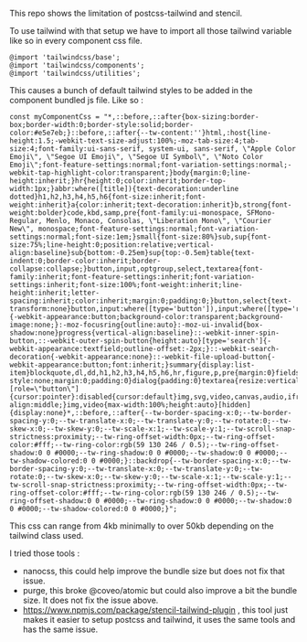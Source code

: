 This repo shows the limitation of postcss-tailwind and stencil.

To use tailwind with that setup we have to import all those tailwind variable like so in every component css file.

```
@import 'tailwindcss/base';
@import 'tailwindcss/components';
@import 'tailwindcss/utilities';
```

This causes a bunch of default tailwind styles to be added in the component bundled js file.
Like so :

```
const myComponentCss = "*,::before,::after{box-sizing:border-box;border-width:0;border-style:solid;border-color:#e5e7eb;}::before,::after{--tw-content:''}html,:host{line-height:1.5;-webkit-text-size-adjust:100%;-moz-tab-size:4;tab-size:4;font-family:ui-sans-serif, system-ui, sans-serif, \"Apple Color Emoji\", \"Segoe UI Emoji\", \"Segoe UI Symbol\", \"Noto Color Emoji\";font-feature-settings:normal;font-variation-settings:normal;-webkit-tap-highlight-color:transparent;}body{margin:0;line-height:inherit;}hr{height:0;color:inherit;border-top-width:1px;}abbr:where([title]){text-decoration:underline dotted}h1,h2,h3,h4,h5,h6{font-size:inherit;font-weight:inherit}a{color:inherit;text-decoration:inherit}b,strong{font-weight:bolder}code,kbd,samp,pre{font-family:ui-monospace, SFMono-Regular, Menlo, Monaco, Consolas, \"Liberation Mono\", \"Courier New\", monospace;font-feature-settings:normal;font-variation-settings:normal;font-size:1em;}small{font-size:80%}sub,sup{font-size:75%;line-height:0;position:relative;vertical-align:baseline}sub{bottom:-0.25em}sup{top:-0.5em}table{text-indent:0;border-color:inherit;border-collapse:collapse;}button,input,optgroup,select,textarea{font-family:inherit;font-feature-settings:inherit;font-variation-settings:inherit;font-size:100%;font-weight:inherit;line-height:inherit;letter-spacing:inherit;color:inherit;margin:0;padding:0;}button,select{text-transform:none}button,input:where([type='button']),input:where([type='reset']),input:where([type='submit']){-webkit-appearance:button;background-color:transparent;background-image:none;}:-moz-focusring{outline:auto}:-moz-ui-invalid{box-shadow:none}progress{vertical-align:baseline}::-webkit-inner-spin-button,::-webkit-outer-spin-button{height:auto}[type='search']{-webkit-appearance:textfield;outline-offset:-2px;}::-webkit-search-decoration{-webkit-appearance:none}::-webkit-file-upload-button{-webkit-appearance:button;font:inherit;}summary{display:list-item}blockquote,dl,dd,h1,h2,h3,h4,h5,h6,hr,figure,p,pre{margin:0}fieldset{margin:0;padding:0}legend{padding:0}ol,ul,menu{list-style:none;margin:0;padding:0}dialog{padding:0}textarea{resize:vertical}input::placeholder,textarea::placeholder{opacity:1;color:#9ca3af;}button,[role=\"button\"]{cursor:pointer}:disabled{cursor:default}img,svg,video,canvas,audio,iframe,embed,object{display:block;vertical-align:middle;}img,video{max-width:100%;height:auto}[hidden]{display:none}*,::before,::after{--tw-border-spacing-x:0;--tw-border-spacing-y:0;--tw-translate-x:0;--tw-translate-y:0;--tw-rotate:0;--tw-skew-x:0;--tw-skew-y:0;--tw-scale-x:1;--tw-scale-y:1;--tw-scroll-snap-strictness:proximity;--tw-ring-offset-width:0px;--tw-ring-offset-color:#fff;--tw-ring-color:rgb(59 130 246 / 0.5);--tw-ring-offset-shadow:0 0 #0000;--tw-ring-shadow:0 0 #0000;--tw-shadow:0 0 #0000;--tw-shadow-colored:0 0 #0000;}::backdrop{--tw-border-spacing-x:0;--tw-border-spacing-y:0;--tw-translate-x:0;--tw-translate-y:0;--tw-rotate:0;--tw-skew-x:0;--tw-skew-y:0;--tw-scale-x:1;--tw-scale-y:1;--tw-scroll-snap-strictness:proximity;--tw-ring-offset-width:0px;--tw-ring-offset-color:#fff;--tw-ring-color:rgb(59 130 246 / 0.5);--tw-ring-offset-shadow:0 0 #0000;--tw-ring-shadow:0 0 #0000;--tw-shadow:0 0 #0000;--tw-shadow-colored:0 0 #0000;}";
```

This css can range from 4kb minimally to over 50kb depending on the tailwind class used.

I tried those tools :

- nanocss, this could help improve the bundle size but does not fix that issue.
- purge, this broke @coveo/atomic but could also improve a bit the bundle size. It does not fix the issue above.
- https://www.npmjs.com/package/stencil-tailwind-plugin , this tool just makes it easier to setup postcss and tailwind, it uses the same tools and has the same issue.
